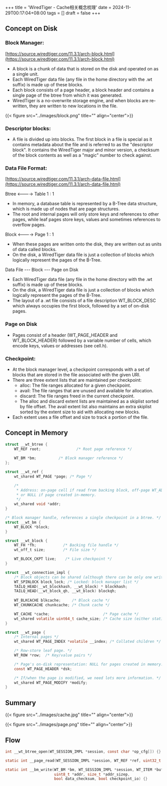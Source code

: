 +++
title = 'WiredTiger - Cache相关概念梳理'
date = 2024-11-29T00:17:04+08:00
tags = []
draft = false
+++

## Concept on Disk
### Block Manager:
[https://source.wiredtiger.com/11.3.1/arch-block.html](https://source.wiredtiger.com/11.3.1/arch-block.html)

- A block is a chunk of data that is stored on the disk and operated on as a single unit.
- Each WiredTiger data file (any file in the home directory with the .wt suffix) is made up of these blocks.
- Each block consists of a page header, a block header and contains a single page of the btree from which it was generated.
- WiredTiger is a no-overwrite storage engine, and when blocks are re-written, they are written to new locations in the file.

{{< figure src="../images/block.png" title="" align="center">}}

### Descriptor blocks:
- A file is divided up into blocks. The first block in a file is special as it contains metadata about the file and is referred to as the "descriptor block". It contains the WiredTiger major and minor version, a checksum of the block contents as well as a "magic" number to check against.

### Data File Format:
[https://source.wiredtiger.com/11.3.1/arch-data-file.html](https://source.wiredtiger.com/11.3.1/arch-data-file.html)

Btree <----> Table 1 : 1
- In memory, a database table is represented by a B-Tree data structure, which is made up of nodes that are page structures.
- The root and internal pages will only store keys and references to other pages, while leaf pages store keys, values and sometimes references to overflow pages.

Block <----> Page  1 : 1
- When these pages are written onto the disk, they are written out as units of data called blocks.
- On the disk, a WiredTiger data file is just a collection of blocks which logically represent the pages of the B-Tree.

Data File --- Block --- Page on Disk
- Each WiredTiger data file (any file in the home directory with the .wt suffix) is made up of these blocks.
- On the disk, a WiredTiger data file is just a collection of blocks which logically represent the pages of the B-Tree.
- The layout of a .wt file consists of a file description WT_BLOCK_DESC which always occupies the first block, followed by a set of on-disk pages. 

### Page on Disk
- Pages consist of a header (WT_PAGE_HEADER and WT_BLOCK_HEADER) followed by a variable number of cells, which encode keys, values or addresses (see cell.h).

### Checkpoint:
- At the block manager level, a checkpoint corresponds with a set of blocks that are stored in the file associated with the given URI. 
- There are three extent lists that are maintained per checkpoint:
  - alloc: The file ranges allocated for a given checkpoint. 
  - avail: The file ranges that are unused and available for allocation. 
  - discard: The file ranges freed in the current checkpoint. 
  - The alloc and discard extent lists are maintained as a skiplist sorted by file offset. The avail extent list also maintains an extra skiplist sorted by the extent size to aid with allocating new blocks.
- Each extent uses a file offset and size to track a portion of the file.

## Concept in Memory
```c
struct __wt_btree {
    WT_REF root;                /* Root page reference */
    
    WT_BM *bm;          /* Block manager reference */
};

struct __wt_ref {
    wt_shared WT_PAGE *page; /* Page */

    /*
     * Address: on-page cell if read from backing block, off-page WT_ADDR if instantiated in-memory,
     * or NULL if page created in-memory.
     */
    wt_shared void *addr;
}

/* Block manager handle, references a single checkpoint in a btree. */
struct __wt_bm {
    WT_BLOCK *block;   
}

struct __wt_block {
    WT_FH *fh;            /* Backing file handle */
    wt_off_t size;        /* File size */

    WT_BLOCK_CKPT live;    /* Live checkpoint */
}

struct __wt_connection_impl {
    /* Block objects can be shared (although there can be only one writer). */
    WT_SPINLOCK block_lock; /* Locked: block manager list */
    TAILQ_HEAD(__wt_blockhash, __wt_block) * blockhash;  
    TAILQ_HEAD(__wt_block_qh, __wt_block) blockqh;
    
    WT_BLKCACHE blkcache;     /* Block cache */
    WT_CHUNKCACHE chunkcache; /* Chunk cache */

    WT_CACHE *cache;                        /* Page cache */
    wt_shared volatile uint64_t cache_size; /* Cache size (either statically configured or the current size within a cache pool). */
}

struct __wt_page {
    /* Internal pages */
    wt_shared WT_PAGE_INDEX *volatile __index; /* Collated children */

    /* Row-store leaf page. */
    WT_ROW *row;  /* Key/value pairs */

    /* Page's on-disk representation: NULL for pages created in memory. */
    const WT_PAGE_HEADER *dsk;

    /* If/when the page is modified, we need lots more information. */
    wt_shared WT_PAGE_MODIFY *modify;
}

```

## Summary
{{< figure src="../images/cache.jpg" title="" align="center">}}

{{< figure src="../images/page.png" title="" align="center">}}

## Flow

```c
int __wt_btree_open(WT_SESSION_IMPL *session, const char *op_cfg[]) {}

static int __page_read(WT_SESSION_IMPL *session, WT_REF *ref, uint32_t flags) {}

static int __bm_write(WT_BM *bm, WT_SESSION_IMPL *session, WT_ITEM *buf, 
                      uint8_t *addr, size_t *addr_sizep,
                      bool data_checksum, bool checkpoint_io) {}
```
